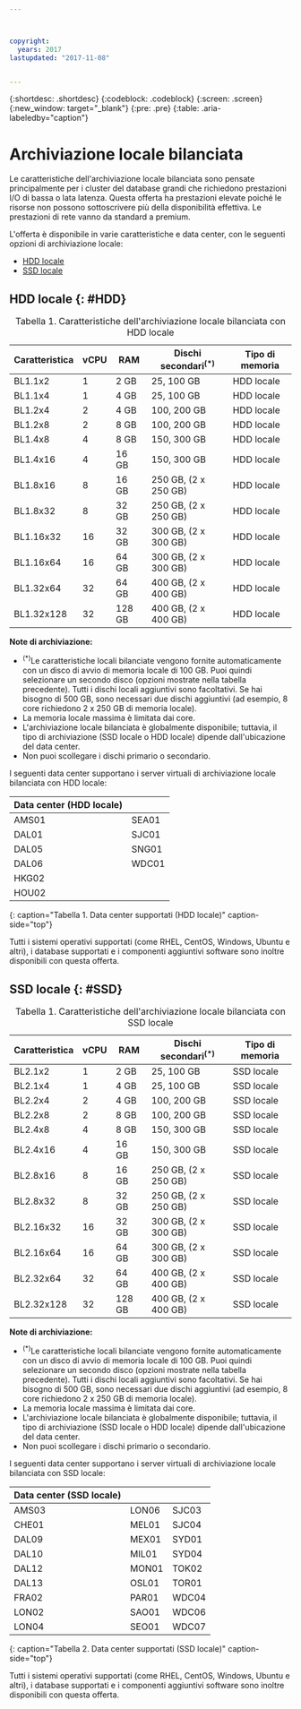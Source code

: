 ```yaml
---



copyright:
  years: 2017
lastupdated: "2017-11-08"


---
```


{:shortdesc: .shortdesc}
{:codeblock: .codeblock}
{:screen: .screen}
{:new_window: target="_blank"}
{:pre: .pre}
{:table: .aria-labeledby="caption"}

# Archiviazione locale bilanciata
Le caratteristiche dell'archiviazione locale bilanciata sono pensate principalmente per i cluster del database grandi che richiedono prestazioni I/O di bassa o lata latenza. Questa offerta ha prestazioni elevate poiché le risorse non possono sottoscrivere più della disponibilità effettiva. Le prestazioni di rete vanno da standard a premium.

L'offerta è disponibile in varie caratteristiche e data center, con le seguenti opzioni di archiviazione locale:

* [HDD locale](vsi_public_balanced_local.html#HDD)
* [SSD locale](vsi_public_balanced_local.html#SSD)

## HDD locale {: #HDD}
 
<table>
<CAPTION>Tabella 1. Caratteristiche dell'archiviazione locale bilanciata con HDD locale</CAPTION>
<THEAD>
<TR>
<th>Caratteristica</th>
<th>vCPU</th>
<th>RAM</th>
<th>Dischi secondari<sup>(*)</sup></th>
<th>Tipo di memoria</th>
</TR>
</THEAD>
<TBODY>
<tr>
<td>BL1.1x2</td>
<td>1</td>
<td>2 GB</td>
<td>25, 100 GB</td>
<td>HDD locale</td>
</tr>
<tr>
<td>BL1.1x4</td>
<td>1</td>
<td>4 GB</td>
<td>25, 100 GB</td>
<td>HDD locale</td>
</tr>
<tr>
<td>BL1.2x4</td>
<td>2</td>
<td>4 GB</td>
<td>100, 200 GB</td>
<td>HDD locale</td>
</tr>
<tr>
<td>BL1.2x8</td>
<td>2</td>
<td>8 GB</td>
<td>100, 200 GB</td>
<td>HDD locale</td>
</tr>
<tr>
<td>BL1.4x8</td>
<td>4</td>
<td>8 GB</td>
<td>150, 300 GB</td>
<td>HDD locale</td>
</tr>
<tr>
<td>BL1.4x16</td>
<td>4</td>
<td>16 GB</td>
<td>150, 300 GB</td>
<td>HDD locale</td>
</tr>
<tr>
<td>BL1.8x16</td>
<td>8</td>
<td>16 GB</td>
<td>250 GB, (2 x 250 GB)</td>
<td>HDD locale</td>
</tr>
<tr>
<td>BL1.8x32</td>
<td>8</td>
<td>32 GB</td>
<td>250 GB, (2 x 250 GB)</td>
<td>HDD locale</td>
</tr>
<tr>
<td>BL1.16x32</td>
<td>16</td>
<td>32 GB</td>
<td>300 GB, (2 x 300 GB)</td>
<td>HDD locale</td>
</tr>
<tr>
<td>BL1.16x64</td>
<td>16</td>
<td>64 GB</td>
<td>300 GB, (2 x 300 GB)</td>
<td>HDD locale</td>
</tr>
<tr>
<td>BL1.32x64</td>
<td>32</td>
<td>64 GB</td>
<td>400 GB, (2 x 400 GB)</td>
<td>HDD locale</td>
</tr>
<tr>
<td>BL1.32x128</td>
<td>32</td>
<td>128 GB</td>
<td>400 GB, (2 x 400 GB)</td>
<td>HDD locale</td>
</tr>
</TBODY>
</table>

**Note di archiviazione:**
* <sup>(*)</sup>Le caratteristiche locali bilanciate vengono fornite automaticamente con un disco di avvio di memoria locale di 100 GB. Puoi quindi selezionare un secondo disco (opzioni mostrate nella tabella precedente). Tutti i dischi locali aggiuntivi sono facoltativi. Se hai bisogno di 500 GB, sono necessari due dischi aggiuntivi (ad esempio, 8 core richiedono 2 x 250 GB di memoria locale).
*	La memoria locale massima è limitata dai core. 
*	L'archiviazione locale bilanciata è globalmente disponibile; tuttavia, il tipo di archiviazione (SSD locale o HDD locale) dipende dall'ubicazione del data center. 
*	Non puoi scollegare i dischi primario o secondario.

I seguenti data center supportano i server virtuali di archiviazione locale bilanciata con HDD locale:

|Data center (HDD locale) |        |
|------------ |------  |  
|AMS01        |SEA01   |
|DAL01        |SJC01   | 
|DAL05        |SNG01   |
|DAL06        |WDC01   |
|HKG02        |        |        
|HOU02        |        |  
{: caption="Tabella 1. Data center supportati (HDD locale)" caption-side="top"}

Tutti i sistemi operativi supportati (come RHEL, CentOS, Windows, Ubuntu e altri), i database supportati e i componenti aggiuntivi software sono inoltre disponibili con questa offerta.  

## SSD locale {: #SSD}
<table>
<CAPTION>Tabella 1. Caratteristiche dell'archiviazione locale bilanciata con SSD locale</CAPTION>
<THEAD>
<TR>
<th>Caratteristica</th>
<th>vCPU</th>
<th>RAM</th>
<th>Dischi secondari<sup>(*)</sup></th>
<th>Tipo di memoria</th>
</TR>
</THEAD>
<TBODY>
<tr>
<td>BL2.1x2</td>
<td>1</td>
<td>2 GB</td>
<td>25, 100 GB</td>
<td>SSD locale</td>
</tr>
<tr>
<td>BL2.1x4</td>
<td>1</td>
<td>4 GB</td>
<td>25, 100 GB</td>
<td>SSD locale</td>
</tr>
<tr>
<td>BL2.2x4</td>
<td>2</td>
<td>4 GB</td>
<td>100, 200 GB</td>
<td>SSD locale</td>
</tr>
<tr>
<td>BL2.2x8</td>
<td>2</td>
<td>8 GB</td>
<td>100, 200 GB</td>
<td>SSD locale</td>
</tr>
<tr>
<td>BL2.4x8</td>
<td>4</td>
<td>8 GB</td>
<td>150, 300 GB</td>
<td>SSD locale</td>
</tr>
<tr>
<td>BL2.4x16</td>
<td>4</td>
<td>16 GB</td>
<td>150, 300 GB</td>
<td>SSD locale</td>
</tr>
<tr>
<td>BL2.8x16</td>
<td>8</td>
<td>16 GB</td>
<td>250 GB, (2 x 250 GB)</td>
<td>SSD locale</td>
</tr>
<tr>
<td>BL2.8x32</td>
<td>8</td>
<td>32 GB</td>
<td>250 GB, (2 x 250 GB)</td>
<td>SSD locale</td>
</tr>
<tr>
<td>BL2.16x32</td>
<td>16</td>
<td>32 GB</td>
<td>300 GB, (2 x 300 GB)</td>
<td>SSD locale</td>
</tr>
<tr>
<td>BL2.16x64</td>
<td>16</td>
<td>64 GB</td>
<td>300 GB, (2 x 300 GB)</td>
<td>SSD locale</td>
</tr>
<tr>
<td>BL2.32x64</td>
<td>32</td>
<td>64 GB</td>
<td>400 GB, (2 x 400 GB)</td>
<td>SSD locale</td>
</tr>
<tr>
<td>BL2.32x128</td>
<td>32</td>
<td>128 GB</td>
<td>400 GB, (2 x 400 GB)</td>
<td>SSD locale</td>
</tr>
</TBODY>
</table>

**Note di archiviazione:**
* <sup>(*)</sup>Le caratteristiche locali bilanciate vengono fornite automaticamente con un disco di avvio di memoria locale di 100 GB. Puoi quindi selezionare un secondo disco (opzioni mostrate nella tabella precedente). Tutti i dischi locali aggiuntivi sono facoltativi. Se hai bisogno di 500 GB, sono necessari due dischi aggiuntivi (ad esempio, 8 core richiedono 2 x 250 GB di memoria locale).
*	La memoria locale massima è limitata dai core. 
*	L'archiviazione locale bilanciata è globalmente disponibile; tuttavia, il tipo di archiviazione (SSD locale o HDD locale) dipende dall'ubicazione del data center. 
*	Non puoi scollegare i dischi primario o secondario.

I seguenti data center supportano i server virtuali di archiviazione locale bilanciata con SSD locale:

|Data center (SSD locale) |        |         |
|------- |------  |------ | 
|AMS03   |LON06   |SJC03  |
|CHE01   |MEL01   |SJC04  | 
|DAL09   |MEX01   |SYD01  |
|DAL10   |MIL01   |SYD04  |
|DAL12   |MON01   |TOK02  |       
|DAL13   |OSL01   |TOR01  |
|FRA02   |PAR01   |WDC04  |
|LON02   |SAO01   |WDC06  |
|LON04   |SEO01   | WDC07 | 
{: caption="Tabella 2. Data center supportati (SSD locale)" caption-side="top"}

Tutti i sistemi operativi supportati (come RHEL, CentOS, Windows, Ubuntu e altri), i database supportati e i componenti aggiuntivi software sono inoltre disponibili con questa offerta.  
